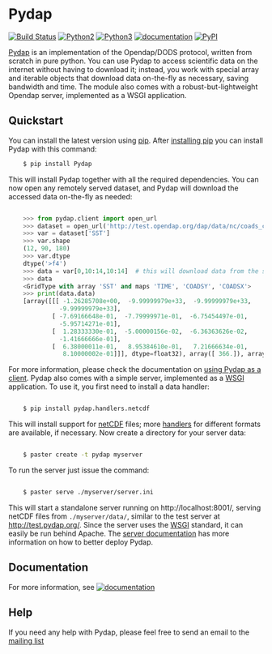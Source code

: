 Pydap
=====

[![Build Status](https://travis-ci.org/pydap/pydap.svg)](https://travis-ci.org/pydap/pydap)
[![Python2](https://img.shields.io/badge/python-2-blue.svg)](https://www.python.org/downloads/)
[![Python3](https://img.shields.io/badge/python-3-blue.svg)](https://www.python.org/downloads/)
[![documentation](https://readthedocs.org/projects/pydap/badge/?version=latest)](http://pydap.readthedocs.org/en/latest/)
[![PyPI](https://img.shields.io/pypi/v/pydap.svg?maxAge=2592000?style=plastic)](https://pypi.python.org/pypi/Pydap/)

[Pydap](http://pydap.readthedocs.io/en/latest/) is an implementation of the Opendap/DODS protocol, written from scratch in pure python.  You can use Pydap to access scientific data on the internet without having to 
download it; instead, you work with special array and iterable objects that 
download data on-the-fly as necessary, saving bandwidth and time. The module 
also comes with a robust-but-lightweight Opendap server, implemented as a WSGI 
application.


Quickstart
----------

You can install the latest version using [pip](http://pypi.python.org/pypi/pip). After [installing pip](http://www.pip-installer.org/en/latest/installing.html) you can install Pydap with this command:
```bash
    $ pip install Pydap
```
This will install Pydap together with all the required dependencies. You can now open any remotely served dataset, and Pydap will download the accessed data on-the-fly as needed:

```python

    >>> from pydap.client import open_url
    >>> dataset = open_url('http://test.opendap.org/dap/data/nc/coads_climatology.nc')
    >>> var = dataset['SST']
    >>> var.shape
    (12, 90, 180)
    >>> var.dtype
    dtype('>f4')
    >>> data = var[0,10:14,10:14]  # this will download data from the server
    >>> data
    <GridType with array 'SST' and maps 'TIME', 'COADSY', 'COADSX'>
    >>> print(data.data)
    [array([[[ -1.26285708e+00,  -9.99999979e+33,  -9.99999979e+33,
              -9.99999979e+33],
            [ -7.69166648e-01,  -7.79999971e-01,  -6.75454497e-01,
              -5.95714271e-01],
            [  1.28333330e-01,  -5.00000156e-02,  -6.36363626e-02,
              -1.41666666e-01],
            [  6.38000011e-01,   8.95384610e-01,   7.21666634e-01,
               8.10000002e-01]]], dtype=float32), array([ 366.]), array([-69., -67., -65., -63.]), array([ 41.,  43.,  45.,  47.])]
```

For more information, please check the documentation on [using Pydap as a client](http://pydap.readthedocs.io/en/latest/server.html). Pydap also comes with a simple server, implemented as a [WSGI]( http://wsgi.org/) application. To use it, you first need to install a data handler:

```bash

    $ pip install pydap.handlers.netcdf
```
This will install support for [netCDF](http://www.unidata.ucar.edu/software/netcdf/) files; more [handlers](http://pydap.readthedocs.io/en/latest/handlers.html) for different formats are available, if necessary. Now create a directory for your server data:

```bash

    $ paster create -t pydap myserver
```
To run the server just issue the command:

```bash

    $ paster serve ./myserver/server.ini
```
This will start a standalone server running on http://localhost:8001/, serving netCDF files from ``./myserver/data/``, similar to the test server at http://test.pydap.org/. Since the server uses the [WSGI](http://wsgi.org/) standard, it can easily be run behind Apache. The [server documentation](server.html) has more information on how to better deploy Pydap.

## Documentation
For more information, see [![documentation](https://readthedocs.org/projects/pydap/badge/?version=latest)](http://pydap.readthedocs.org/en/latest/)

## Help

If you need any help with Pydap, please feel free to send an email to the [mailing list](http://groups.google.com/group/pydap/)

